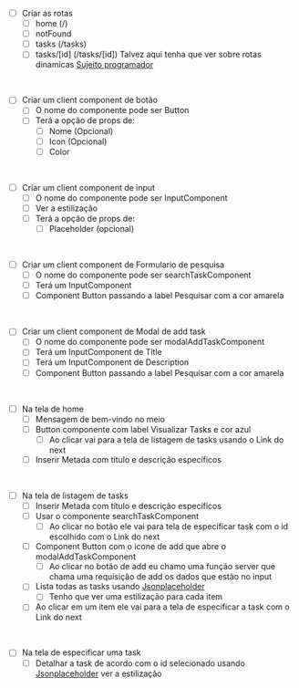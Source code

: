 - [ ] Criar as rotas
    - [ ] home (/)
    - [ ] notFound
    - [ ] tasks (/tasks)
    - [ ] tasks/[id] (/tasks/[id]) Talvez aqui tenha que ver sobre rotas dinamicas [Sujeito programador](https://www.youtube.com/watch?si=wLwioY5_qSGv9hpO&v=e6FigV2fLC8&feature=youtu.be)
<br/>

- [ ] Criar um client component de botão
    - [ ] O nome do componente pode ser Button
    - [ ] Terá a opção de props de:
        - [ ] Nome (Opcional)
        - [ ] Icon (Opcional)
        - [ ] Color
<br/>

- [ ] Criar um client component de input
    - [ ] O nome do componente pode ser InputComponent
    - [ ] Ver a estilização
    - [ ] Terá a opção de props de:
        - [ ] Placeholder (opcional)
<br/>

- [ ] Criar um client component de Formulario de pesquisa
    - [ ] O nome do componente pode ser searchTaskComponent
    - [ ] Terá um InputComponent
    - [ ] Component Button passando a label Pesquisar com a cor amarela
<br/>

- [ ] Criar um client component de Modal de add task
    - [ ] O nome do componente pode ser modalAddTaskComponent
    - [ ] Terá um InputComponent de Title
    - [ ] Terá um InputComponent de Description
    - [ ] Component Button passando a label Pesquisar com a cor amarela
<br/>

- [ ] Na tela de home
    - [ ] Mensagem de bem-vindo no meio
    - [ ] Button componente com label Visualizar Tasks e cor azul
        - [ ] Ao clicar vai para a tela de listagem de tasks usando o Link do next 
    - [ ] Inserir Metada com título e descrição específicos
<br/>

- [ ] Na tela de listagem de tasks
    - [ ] Inserir Metada com título e descrição específicos
    - [ ] Usar o componente searchTaskComponent
        - [ ] Ao clicar no botão ele vai para  tela de especificar task com o id escolhido com o Link do next
    - [ ] Component Button com o icone de add que abre o modalAddTaskComponent
        - [ ] Ao clicar no botão de add eu chamo uma função server que chama uma requisição de add os dados que estão no input 
    - [ ] Lista todas as tasks usando [Jsonplaceholder](https://jsonplaceholder.typicode.com/)
        - [ ] Tenho que ver uma estilização para cada item
    - [ ] Ao clicar em um item ele vai para a tela de especificar a task com o Link do next
<br/>

- [ ] Na tela de especificar uma task
    - [ ] Detalhar a task de acordo com o id selecionado usando [Jsonplaceholder](https://jsonplaceholder.typicode.com/) ver a estilização